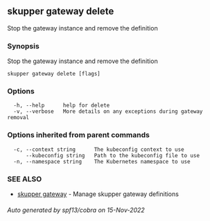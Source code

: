 ## skupper gateway delete

Stop the gateway instance and remove the definition

### Synopsis

Stop the gateway instance and remove the definition

```
skupper gateway delete [flags]
```

### Options

```
  -h, --help      help for delete
  -v, --verbose   More details on any exceptions during gateway removal
```

### Options inherited from parent commands

```
  -c, --context string      The kubeconfig context to use
      --kubeconfig string   Path to the kubeconfig file to use
  -n, --namespace string    The Kubernetes namespace to use
```

### SEE ALSO

* [skupper gateway](skupper_gateway.md)	 - Manage skupper gateway definitions

###### Auto generated by spf13/cobra on 15-Nov-2022
